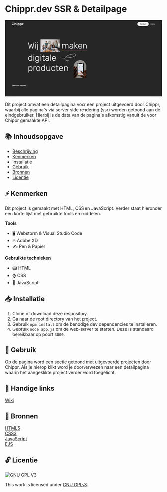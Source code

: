 # Chippr.dev SSR & Detailpage 
![Schermafbeelding Homepagina](public/images/screenshot-homepage.png)

Dit project omvat een detailpagina voor een project uitgevoerd door Chippr, waarbij alle pagina's via server side rendering (ssr) worden getoond aan de eindgebruiker. Hierbij is de data van de pagina's afkomstig vanuit de voor Chippr gemaakte API.


## 📚 Inhoudsopgave

* [Beschrijving](#beschrijving)
* [Kenmerken](#kenmerken)
* [Installatie](#installatie)
* [Gebruik](#gebruik)
* [Bronnen](#bronnen)
* [Licentie](#licentie)

## ⚡ Kenmerken
Dit project is gemaakt met HTML, CSS en JavaScript. Verder staat hieronder een korte lijst met gebruikte tools en middelen.

**Tools**

- 🖥️ Webstorm & Visual Studio Code
- 🔥 Adobe XD
- ✍ Pen & Papier

**Gebruikte technieken**

- 📟 HTML
- ⌚ CSS
- 📲 JavaScript

## 📥 Installatie

1. Clone of download deze respository.
2. Ga naar de root directory van het project.
3. Gebruik `npm install` om de benodige dev dependencies te installeren.
4. Gebruik `node app.js` om de web-server te starten. Deze is standaard bereikbaar op poort `3000`.

## 🔨 Gebruik

Op de pagina word een sectie getoond met uitgevoerde projecten door Chippr. Als je hierop klikt word je doorverwezen naar een detailpagina waarin het aangeklikte project verder word toegelicht.

## 🔗 Handige links

[Wiki](https://github.com/boudewijnbout/the-web-is-for-everyone-chippr.dev/wiki)

## 📖 Bronnen
[HTML5](https://www.w3schools.com/html/)
<br>
[CSS3](https://www.w3schools.com/css/)
<br>
[JavaScript](https://www.w3schools.com/js/)
<br>
[EJS](https://ejs.co/)

## 🔓 Licentie

![GNU GPL V3](https://www.gnu.org/graphics/gplv3-127x51.png)

This work is licensed under [GNU GPLv3](./LICENSE).
